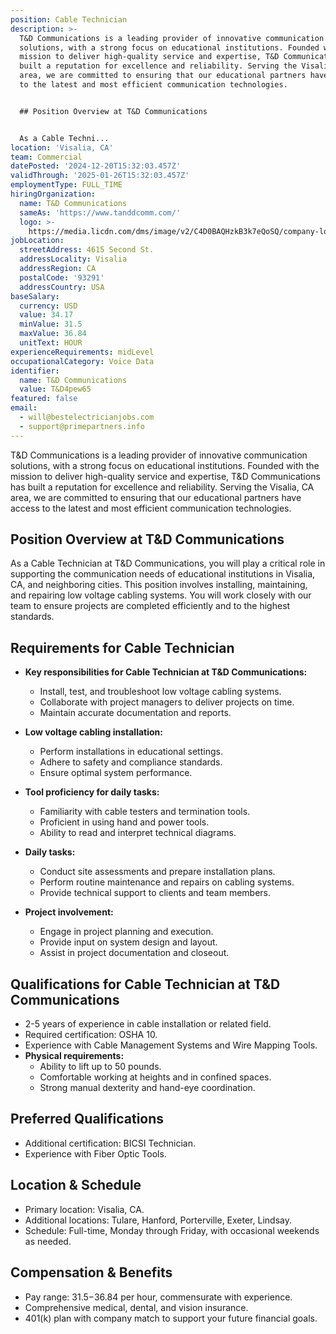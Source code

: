 ```yaml
---
position: Cable Technician
description: >-
  T&D Communications is a leading provider of innovative communication
  solutions, with a strong focus on educational institutions. Founded with the
  mission to deliver high-quality service and expertise, T&D Communications has
  built a reputation for excellence and reliability. Serving the Visalia, CA
  area, we are committed to ensuring that our educational partners have access
  to the latest and most efficient communication technologies. 


  ## Position Overview at T&D Communications


  As a Cable Techni...
location: 'Visalia, CA'
team: Commercial
datePosted: '2024-12-20T15:32:03.457Z'
validThrough: '2025-01-26T15:32:03.457Z'
employmentType: FULL_TIME
hiringOrganization:
  name: T&D Communications
  sameAs: 'https://www.tanddcomm.com/'
  logo: >-
    https://media.licdn.com/dms/image/v2/C4D0BAQHzkB3k7eQoSQ/company-logo_200_200/company-logo_200_200/0/1631320385872?e=2147483647&v=beta&t=nuFy5lrwqoCuQ6_2P8hO_EwhwJlnndzcbM7ZPSfdKlM
jobLocation:
  streetAddress: 4615 Second St.
  addressLocality: Visalia
  addressRegion: CA
  postalCode: '93291'
  addressCountry: USA
baseSalary:
  currency: USD
  value: 34.17
  minValue: 31.5
  maxValue: 36.84
  unitText: HOUR
experienceRequirements: midLevel
occupationalCategory: Voice Data
identifier:
  name: T&D Communications
  value: T&D4pew65
featured: false
email:
  - will@bestelectricianjobs.com
  - support@primepartners.info
---
```




T&D Communications is a leading provider of innovative communication solutions, with a strong focus on educational institutions. Founded with the mission to deliver high-quality service and expertise, T&D Communications has built a reputation for excellence and reliability. Serving the Visalia, CA area, we are committed to ensuring that our educational partners have access to the latest and most efficient communication technologies. 

## Position Overview at T&D Communications

As a Cable Technician at T&D Communications, you will play a critical role in supporting the communication needs of educational institutions in Visalia, CA, and neighboring cities. This position involves installing, maintaining, and repairing low voltage cabling systems. You will work closely with our team to ensure projects are completed efficiently and to the highest standards.

## Requirements for Cable Technician

- **Key responsibilities for Cable Technician at T&D Communications:**
  - Install, test, and troubleshoot low voltage cabling systems.
  - Collaborate with project managers to deliver projects on time.
  - Maintain accurate documentation and reports.
  
- **Low voltage cabling installation:**
  - Perform installations in educational settings.
  - Adhere to safety and compliance standards.
  - Ensure optimal system performance.

- **Tool proficiency for daily tasks:**
  - Familiarity with cable testers and termination tools.
  - Proficient in using hand and power tools.
  - Ability to read and interpret technical diagrams.

- **Daily tasks:**
  - Conduct site assessments and prepare installation plans.
  - Perform routine maintenance and repairs on cabling systems.
  - Provide technical support to clients and team members.

- **Project involvement:**
  - Engage in project planning and execution.
  - Provide input on system design and layout.
  - Assist in project documentation and closeout.

## Qualifications for Cable Technician at T&D Communications

- 2-5 years of experience in cable installation or related field.
- Required certification: OSHA 10.
- Experience with Cable Management Systems and Wire Mapping Tools.
- **Physical requirements:**
  - Ability to lift up to 50 pounds.
  - Comfortable working at heights and in confined spaces.
  - Strong manual dexterity and hand-eye coordination.

## Preferred Qualifications

- Additional certification: BICSI Technician.
- Experience with Fiber Optic Tools.

## Location & Schedule

- Primary location: Visalia, CA.
- Additional locations: Tulare, Hanford, Porterville, Exeter, Lindsay.
- Schedule: Full-time, Monday through Friday, with occasional weekends as needed.

## Compensation & Benefits

- Pay range: $31.5-$36.84 per hour, commensurate with experience.
- Comprehensive medical, dental, and vision insurance.
- 401(k) plan with company match to support your future financial goals.